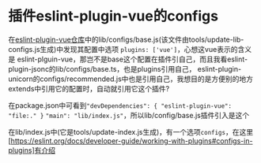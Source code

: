 # 插件eslint-plugin-vue的configs

在[eslint-plugin-vue仓库](https://github.com/vuejs/eslint-plugin-vue)中的lib/configs/base.js(该文件由tools/update-lib-configs.js生成)中发现其配置中选项
`plugins: ['vue']`，心想这vue表示的含义是 eslint-plguin-vue，那岂不是base这个配置在插件引自己，而且我看eslint-plugin-jsonc的lib/configs/base.ts，也是plugins引用自己，
eslint-plugin-unicorn的configs/recommended.js中也是引用自己，我想目的是方便别的地方extends中引用它的配置时，自动就引用它这个插件?

在package.json中可看到`"devDependencies": { "eslint-plugin-vue": "file:." }`
`"main": "lib/index.js"`，所以lib/config/base.js插件引入是这个

在lib/index.js中(它是tools/update-index.js生成)，有一个选项`configs`，在这里[https://eslint.org/docs/developer-guide/working-with-plugins#configs-in-plugins]有介绍